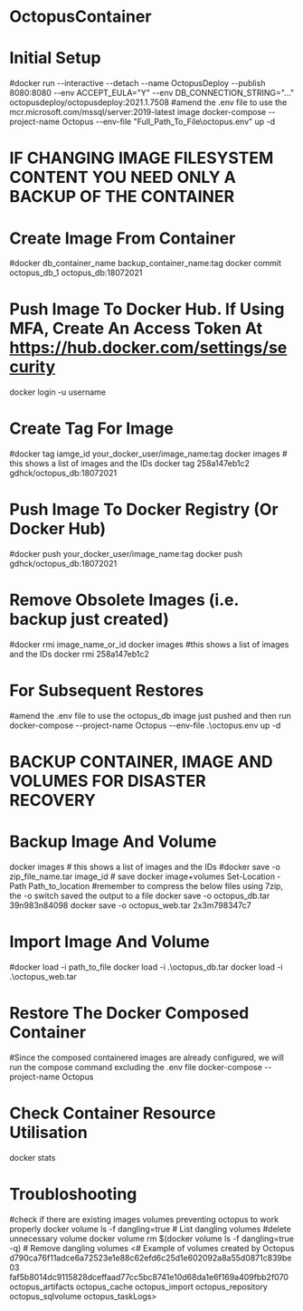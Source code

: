 # OctopusContainer

# Initial Setup
#docker run --interactive --detach --name OctopusDeploy --publish 8080:8080 --env ACCEPT_EULA="Y" --env DB_CONNECTION_STRING="..." octopusdeploy/octopusdeploy:2021.1.7508
#amend the .env file to use the mcr.microsoft.com/mssql/server:2019-latest image
docker-compose --project-name Octopus --env-file "Full_Path_To_File\octopus.env" up -d

# IF CHANGING IMAGE FILESYSTEM CONTENT YOU NEED ONLY A BACKUP OF THE CONTAINER
# Create Image From Container
#docker db_container_name backup_container_name:tag
docker commit octopus_db_1 octopus_db:18072021

# Push Image To Docker Hub. If Using MFA, Create An Access Token At https://hub.docker.com/settings/security
docker login -u username

# Create Tag For Image
#docker tag iamge_id your_docker_user/image_name:tag
docker images # this shows a list of images and the IDs
docker tag 258a147eb1c2 gdhck/octopus_db:18072021

# Push Image To Docker Registry (Or Docker Hub)
#docker push your_docker_user/image_name:tag
docker push gdhck/octopus_db:18072021

# Remove Obsolete Images (i.e. backup just created)
#docker rmi image_name_or_id
docker images #this shows a list of images and the IDs
docker rmi 258a147eb1c2

# For Subsequent Restores
#amend the .env file to use the octopus_db image just pushed and then run
docker-compose --project-name Octopus --env-file .\octopus.env up -d

# BACKUP CONTAINER, IMAGE AND VOLUMES FOR DISASTER RECOVERY
# Backup Image And Volume
docker images # this shows a list of images and the IDs
#docker save -o zip_file_name.tar image_id # save docker image+volumes
Set-Location -Path Path_to_location
#remember to compress the below files using 7zip, the -o switch saved the output to a file
docker save -o octopus_db.tar 39n983n84098
docker save -o octopus_web.tar 2x3m798347c7

# Import Image And Volume
#docker load -i path_to_file
docker load -i .\octopus_db.tar
docker load -i .\octopus_web.tar

# Restore The Docker Composed Container
#Since the composed containered images are already configured, we will run the compose command excluding the .env file
docker-compose --project-name Octopus

# Check Container Resource Utilisation
docker stats

# Troubloshooting
#check if there are existing images volumes preventing octopus to work properly
docker volume ls -f dangling=true # List dangling volumes
#delete unnecessary volume
docker volume rm $(docker volume ls -f dangling=true -q) # Remove dangling volumes
<# Example of volumes created by Octopus
d790ca76f11adce6a72523e1e88c62efd6c25d1e602092a8a55d0871c839be03
faf5b8014dc9115828dceffaad77cc5bc8741e10d68da1e6f169a409fbb2f070
octopus_artifacts
octopus_cache
octopus_import
octopus_repository
octopus_sqlvolume
octopus_taskLogs>